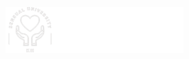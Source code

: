 <p align="center">
  <img src="https://github.com/KH-SemiProject/.github/blob/main/profile/logo.png" />
</p>
